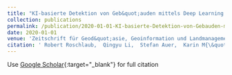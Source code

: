 ```yaml
---
title: "KI-basierte Detektion von Geb&quot;auden mittels Deep Learning und amtlichen Geodaten zur Baufallerkundung"
collection: publications
permalink: /publication/2020-01-01-KI-basierte-Detektion-von-Gebauden-mittels-Deep-Learning-und-amtlichen-Geodaten-zur-Baufallerkundung
date: 2020-01-01
venue: 'Zeitschrift für Geod&quot;asie, Geoinformation und Landmanagement'
citation: ' Robert Roschlaub,  Qingyu Li,  Stefan Auer,  Karin M{\&quot;o}st,  Clemens Glock,  Michael Schmitt,  Yilei Shi,  Xiao Zhu, &quot;KI-basierte Detektion von Geb&amp;quot;auden mittels Deep Learning und amtlichen Geodaten zur Baufallerkundung.&quot; Zeitschrift für Geod&amp;quot;asie, Geoinformation und Landmanagement, 2020.'
---
```

Use [Google Scholar](https://scholar.google.com/scholar?q=KI+basierte+Detektion+von+Geb&quot;auden+mittels+Deep+Learning+und+amtlichen+Geodaten+zur+Baufallerkundung){:target="_blank"} for full citation